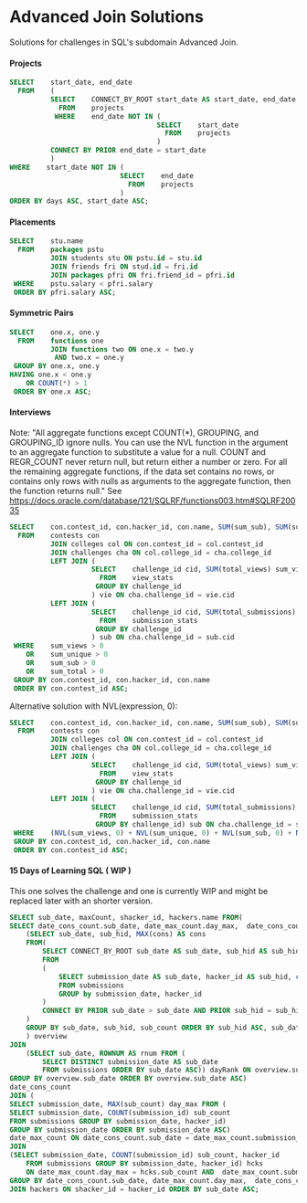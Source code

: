 # Advanced Join Solutions
Solutions for challenges in SQL's subdomain Advanced Join.

#### Projects
```SQL
SELECT    start_date, end_date
  FROM    (
          SELECT    CONNECT_BY_ROOT start_date AS start_date, end_date AS end_date, LEVEL days
            FROM    projects
           WHERE    end_date NOT IN (
                                    SELECT    start_date
                                      FROM    projects
                                    )
          CONNECT BY PRIOR end_date = start_date
          )
WHERE    start_date NOT IN (
                           SELECT    end_date
                             FROM    projects
                           )
ORDER BY days ASC, start_date ASC;
```

#### Placements
```SQL
SELECT    stu.name
  FROM    packages pstu
          JOIN students stu ON pstu.id = stu.id
          JOIN friends fri ON stud.id = fri.id
          JOIN packages pfri ON fri.friend_id = pfri.id
 WHERE    pstu.salary < pfri.salary
 ORDER BY pfri.salary ASC;
```

#### Symmetric Pairs
```SQL
SELECT    one.x, one.y
  FROM    functions one
          JOIN functions two ON one.x = two.y
           AND two.x = one.y
 GROUP BY one.x, one.y 
HAVING one.x < one.y
    OR COUNT(*) > 1
 ORDER BY one.x ASC;
```

#### Interviews
Note: "All aggregate functions except COUNT(*), GROUPING, and GROUPING_ID ignore nulls. You can use the NVL function in the argument to an aggregate function to substitute a value for a null. COUNT and REGR_COUNT never return null, but return either a number or zero. For all the remaining aggregate functions, if the data set contains no rows, or contains only rows with nulls as arguments to the aggregate function, then the function returns null." 
See https://docs.oracle.com/database/121/SQLRF/functions003.htm#SQLRF20035
```SQL
SELECT    con.contest_id, con.hacker_id, con.name, SUM(sum_sub), SUM(sum_total), SUM(sum_views), SUM(sum_unique)
  FROM    contests con
          JOIN colleges col ON con.contest_id = col.contest_id
          JOIN challenges cha ON col.college_id = cha.college_id
          LEFT JOIN (
                    SELECT    challenge_id cid, SUM(total_views) sum_views, SUM(total_unique_views) as sum_unique
                      FROM    view_stats
                     GROUP BY challenge_id
                    ) vie ON cha.challenge_id = vie.cid
          LEFT JOIN (
                    SELECT    challenge_id cid, SUM(total_submissions) sum_sub, SUM(total_accepted_submissions) sum_total
                      FROM    submission_stats
                     GROUP BY challenge_id
                    ) sub ON cha.challenge_id = sub.cid
 WHERE    sum_views > 0
    OR    sum_unique > 0
    OR    sum_sub > 0
    OR    sum_total > 0
 GROUP BY con.contest_id, con.hacker_id, con.name
 ORDER BY con.contest_id ASC;
```
Alternative solution with NVL(expression, 0):
```SQL
SELECT    con.contest_id, con.hacker_id, con.name, SUM(sum_sub), SUM(sum_total), SUM(sum_views), SUM(sum_unique)
  FROM    contests con
          JOIN colleges col ON con.contest_id = col.contest_id
          JOIN challenges cha ON col.college_id = cha.college_id
          LEFT JOIN (
                    SELECT    challenge_id cid, SUM(total_views) sum_views, SUM(total_unique_views) as sum_unique
                      FROM    view_stats
                     GROUP BY challenge_id
                    ) vie ON cha.challenge_id = vie.cid
          LEFT JOIN (
                    SELECT    challenge_id cid, SUM(total_submissions) sum_sub, SUM(total_accepted_submissions) sum_total
                      FROM    submission_stats
                     GROUP BY challenge_id) sub ON cha.challenge_id = sub.cid
 WHERE    (NVL(sum_views, 0) + NVL(sum_unique, 0) + NVL(sum_sub, 0) + NVL(sum_total, 0)) > 0
 GROUP BY con.contest_id, con.hacker_id, con.name
 ORDER BY con.contest_id ASC;
```

#### 15 Days of Learning SQL ( WIP )
This one solves the challenge and one is currently WIP and might be replaced later with an shorter version.
```SQL
SELECT sub_date, maxCount, shacker_id, hackers.name FROM(
SELECT date_cons_count.sub_date, date_max_count.day_max,  date_cons_count.maxCount, MIN(hcks.hacker_id) AS shacker_id FROM (SELECT overview.sub_date AS sub_date, COUNT(overview.sub_hid) AS maxCount FROM
    (SELECT sub_date, sub_hid, MAX(cons) AS cons
    FROM(
        SELECT CONNECT_BY_ROOT sub_date AS sub_date, sub_hid AS sub_hid, sub_count AS sub_count, LEVEL AS cons
        FROM
        (
            SELECT submission_date AS sub_date, hacker_id AS sub_hid, count(*) AS sub_count
            FROM submissions
            GROUP by submission_date, hacker_id
        )
        CONNECT BY PRIOR sub_date > sub_date AND PRIOR sub_hid = sub_hid
    )
    GROUP BY sub_date, sub_hid, sub_count ORDER BY sub_hid ASC, sub_date ASC
    ) overview
JOIN 
    (SELECT sub_date, ROWNUM AS rnum FROM (
        SELECT DISTINCT submission_date AS sub_date
        FROM submissions ORDER BY sub_date ASC)) dayRank ON overview.sub_date = dayRank.sub_date  AND overview.cons = dayRank.rnum
GROUP BY overview.sub_date ORDER BY overview.sub_date ASC)
date_cons_count
JOIN (
SELECT submission_date, MAX(sub_count) day_max FROM (
SELECT submission_date, COUNT(submission_id) sub_count
FROM submissions GROUP BY submission_date, hacker_id)
GROUP BY submission_date ORDER BY submission_date ASC)
date_max_count ON date_cons_count.sub_date = date_max_count.submission_date
JOIN 
(SELECT submission_date, COUNT(submission_id) sub_count, hacker_id
    FROM submissions GROUP BY submission_date, hacker_id) hcks
    ON date_max_count.day_max = hcks.sub_count AND  date_max_count.submission_date = hcks.submission_date
GROUP BY date_cons_count.sub_date, date_max_count.day_max,  date_cons_count.maxCount)
JOIN hackers ON shacker_id = hacker_id ORDER BY sub_date ASC;
```